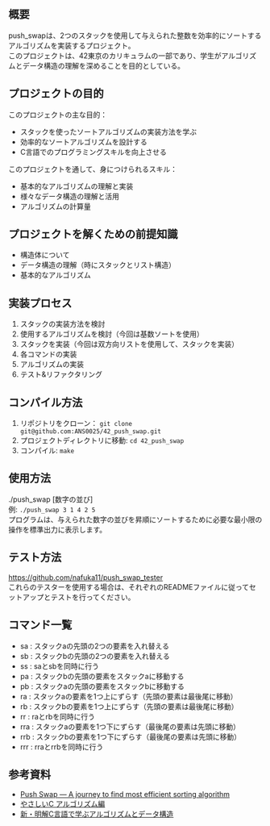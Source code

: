 ## 概要
push_swapは、2つのスタックを使用して与えられた整数を効率的にソートするアルゴリズムを実装するプロジェクト。  
このプロジェクトは、42東京のカリキュラムの一部であり、学生がアルゴリズムとデータ構造の理解を深めることを目的としている。

## プロジェクトの目的
このプロジェクトの主な目的：
- スタックを使ったソートアルゴリズムの実装方法を学ぶ
- 効率的なソートアルゴリズムを設計する
- C言語でのプログラミングスキルを向上させる

このプロジェクトを通して、身につけられるスキル：
- 基本的なアルゴリズムの理解と実装
- 様々なデータ構造の理解と活用
- アルゴリズムの計算量

## プロジェクトを解くための前提知識
- 構造体について
- データ構造の理解（時にスタックとリスト構造）
- 基本的なアルゴリズム

## 実装プロセス
1. スタックの実装方法を検討
2. 使用するアルゴリズムを検討（今回は基数ソートを使用）
3. スタックを実装（今回は双方向リストを使用して、スタックを実装）
4. 各コマンドの実装
5. アルゴリズムの実装
6. テスト&リファクタリング

## コンパイル方法
1. リポジトリをクローン： ```git clone git@github.com:ANS0025/42_push_swap.git```
2. プロジェクトディレクトリに移動: ```cd 42_push_swap```
3. コンパイル: ```make```

## 使用方法
./push_swap [数字の並び]  
例: ```./push_swap 3 1 4 2 5```  
プログラムは、与えられた数字の並びを昇順にソートするために必要な最小限の操作を標準出力に表示します。

## テスト方法
https://github.com/nafuka11/push_swap_tester  
これらのテスターを使用する場合は、それぞれのREADMEファイルに従ってセットアップとテストを行ってください。

## コマンド一覧
- sa : スタックaの先頭の2つの要素を入れ替える
- sb : スタックbの先頭の2つの要素を入れ替える
- ss : saとsbを同時に行う
- pa : スタックbの先頭の要素をスタックaに移動する
- pb : スタックaの先頭の要素をスタックbに移動する
- ra : スタックaの要素を1つ上にずらす（先頭の要素は最後尾に移動）
- rb : スタックbの要素を1つ上にずらす（先頭の要素は最後尾に移動）
- rr : raとrbを同時に行う
- rra : スタックaの要素を1つ下にずらす（最後尾の要素は先頭に移動）
- rrb : スタックbの要素を1つ下にずらす（最後尾の要素は先頭に移動）
- rrr : rraとrrbを同時に行う

## 参考資料
- [Push Swap — A journey to find most efficient sorting algorithm](https://medium.com/@ayogun/push-swap-c1f5d2d41e97)
- [やさしいC アルゴリズム編](https://www.amazon.co.jp/%E3%82%84%E3%81%95%E3%81%97%E3%81%84C-%E3%82%A2%E3%83%AB%E3%82%B4%E3%83%AA%E3%82%BA%E3%83%A0%E7%B7%A8-%E3%82%84%E3%81%95%E3%81%97%E3%81%84%E3%82%B7%E3%83%AA%E3%83%BC%E3%82%BA-%E9%AB%98%E6%A9%8B-%E9%BA%BB%E5%A5%88/dp/4797368543)
- [新・明解C言語で学ぶアルゴリズムとデータ構造](https://www.amazon.co.jp/%E6%96%B0%E3%83%BB%E6%98%8E%E8%A7%A3C%E8%A8%80%E8%AA%9E%E3%81%A7%E5%AD%A6%E3%81%B6%E3%82%A2%E3%83%AB%E3%82%B4%E3%83%AA%E3%82%BA%E3%83%A0%E3%81%A8%E3%83%87%E3%83%BC%E3%82%BF%E6%A7%8B%E9%80%A0%E7%AC%AC2%E7%89%88-%E6%9F%B4%E7%94%B0%E6%9C%9B%E6%B4%8B/dp/4815609780/ref=sr_1_1?__mk_ja_JP=%E3%82%AB%E3%82%BF%E3%82%AB%E3%83%8A&crid=29INJZUHDDRC&dib=eyJ2IjoiMSJ9._sfevAzFszNhR2OZt5rWtykVUbZ2bblonv34U4YtYxC6rBoRv25SsVrQ3hwvGq5wX107CO9FJ1CZrVTaOcKcgnr_Vnc5nMKZy9Rp41UVJcXXo2BowBdzQGy5cnVlbbYg7HqzhgpZ7YUy8dE2A4ozWGqwyLl8tQzxuCxgd7fHH5qrGUIC2zlbyKbF0BJ213959Pi-JySi3Z3XbM6MMwMGDBIKNrkFLRGDzuzx6Vpzw3c.ova7XjIYsfs0uoM94ZJ99VVWi-DA6-AueK0phvd0wDs&dib_tag=se&keywords=C%E8%A8%80%E8%AA%9E%E3%81%A7%E5%AD%A6%E3%81%B6%E3%82%A2%E3%83%AB%E3%82%B4%E3%83%AA%E3%82%BA%E3%83%A0%E3%81%A8%E3%83%87%E3%83%BC%E3%82%BF%E6%A7%8B%E9%80%A0&qid=1717338375&s=books&sprefix=c%E8%A8%80%E8%AA%9E%E3%81%A7%E5%AD%A6%E3%81%B6%E3%82%A2%E3%83%AB%E3%82%B4%E3%83%AA%E3%82%BA%E3%83%A0%E3%81%A8%E3%83%87%E3%83%BC%E3%82%BF%E6%A7%8B%E9%80%A0%2Cstripbooks%2C145&sr=1-1)
